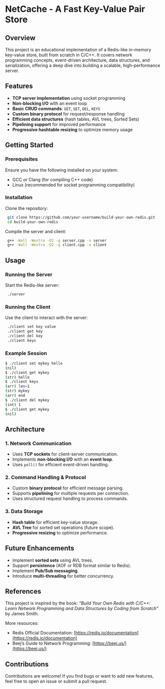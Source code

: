 # NetCache - A Fast Key-Value Pair Store

## Overview
This project is an educational implementation of a Redis-like in-memory key-value store, built from scratch in C/C++. It covers network programming concepts, event-driven architecture, data structures, and serialization, offering a deep dive into building a scalable, high-performance server.

## Features
- **TCP server implementation** using socket programming
- **Non-blocking I/O** with an event loop
- **Basic CRUD commands**: `GET`, `SET`, `DEL`, `KEYS`
- **Custom binary protocol** for request/response handling
- **Efficient data structures** (hash tables, AVL trees, Sorted Sets)
- **Pipelining support** for improved performance
- **Progressive hashtable resizing** to optimize memory usage

## Getting Started
### Prerequisites
Ensure you have the following installed on your system:
- GCC or Clang (for compiling C++ code)
- Linux (recommended for socket programming compatibility)

### Installation
Clone the repository:
```sh
 git clone https://github.com/your-username/build-your-own-redis.git
 cd build-your-own-redis
```

Compile the server and client:
```sh
 g++ -Wall -Wextra -O2 -g server.cpp -o server
 g++ -Wall -Wextra -O2 -g client.cpp -o client
```

## Usage
### Running the Server
Start the Redis-like server:
```sh
 ./server
```

### Running the Client
Use the client to interact with the server:
```sh
 ./client set key value
 ./client get key
 ./client del key
 ./client keys
```

### Example Session
```sh
$ ./client set mykey hello
(nil)
$ ./client get mykey
(str) hello
$ ./client keys
(arr) len=1
(str) mykey
(arr) end
$ ./client del mykey
(int) 1
$ ./client get mykey
(nil)
```

## Architecture
### 1. **Network Communication**
- Uses **TCP sockets** for client-server communication.
- Implements **non-blocking I/O** with an **event loop**.
- Uses `poll()` for efficient event-driven handling.

### 2. **Command Handling & Protocol**
- Custom **binary protocol** for efficient message parsing.
- Supports **pipelining** for multiple requests per connection.
- Uses structured request handling to process commands.

### 3. **Data Storage**
- **Hash table** for efficient key-value storage.
- **AVL Tree** for sorted set operations (future scope).
- **Progressive resizing** to optimize performance.

## Future Enhancements
- Implement **sorted sets** using AVL trees.
- Support **persistence** (AOF or RDB format similar to Redis).
- Implement **Pub/Sub messaging**.
- Introduce **multi-threading** for better concurrency.

## References
This project is inspired by the book: *"Build Your Own Redis with C/C++: Learn Network Programming and Data Structures by Coding from Scratch"* by James Smith.

More resources:
- Redis Official Documentation: [https://redis.io/documentation](https://redis.io/documentation)
- Beej’s Guide to Network Programming: [https://beej.us/](https://beej.us/)

## Contributions
Contributions are welcome! If you find bugs or want to add new features, feel free to open an issue or submit a pull request.
